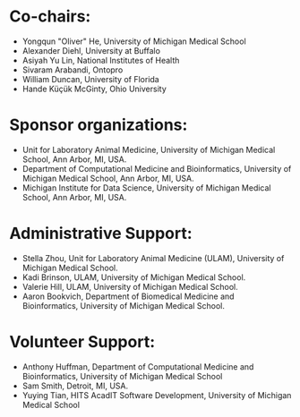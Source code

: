 # Co-chairs: 
- Yongqun "Oliver" He, University of Michigan Medical School
- Alexander Diehl, University at Buffalo
- Asiyah Yu Lin, National Institutes of Health
- Sivaram Arabandi, Ontopro
- William Duncan, University of Florida
- Hande Küçük McGinty, Ohio University

# Sponsor organizations:  
- Unit for Laboratory Animal Medicine, University of Michigan Medical School, Ann Arbor, MI, USA.
- Department of Computational Medicine and Bioinformatics, University of Michigan Medical School, Ann Arbor, MI, USA. 
- Michigan Institute for Data Science, University of Michigan Medical School, Ann Arbor, MI, USA.  

# Administrative Support:  
- Stella Zhou, Unit for Laboratory Animal Medicine (ULAM), University of Michigan Medical School.
- Kadi Brinson, ULAM, University of Michigan Medical School.
- Valerie Hill, ULAM, University of Michigan Medical School. 
- Aaron Bookvich, Department of Biomedical Medicine and Bioinformatics, University of Michigan Medical School.

# Volunteer Support:  
- Anthony Huffman, Department of Computational Medicine and Bioinformatics, University of Michigan Medical School 
- Sam Smith, Detroit, MI, USA. 
- Yuying Tian, HITS AcadIT Software Development, University of Michigan Medical School

